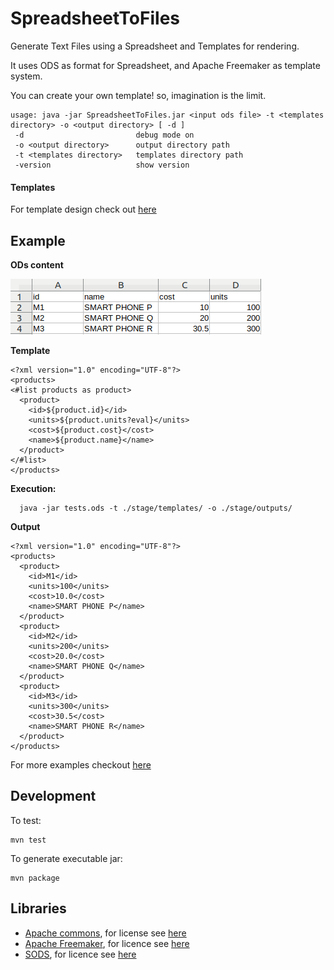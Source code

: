 # SpreadsheetToFiles
Generate Text Files using a Spreadsheet and Templates for rendering.

It uses ODS as format for Spreadsheet, and Apache Freemaker as template system.

You can create your own template! so, imagination is the limit.

```
usage: java -jar SpreadsheetToFiles.jar <input ods file> -t <templates directory> -o <output directory> [ -d ]
 -d                         debug mode on
 -o <output directory>      output directory path
 -t <templates directory>   templates directory path
 -version                   show version
```

#### Templates
For template design check out [here](https://freemarker.apache.org/docs/dgui.html)	


## Example

**ODs content**

![ODs content](./stage/ods_content.png "ODs file example")

**Template**

```
<?xml version="1.0" encoding="UTF-8"?>
<products>
<#list products as product>
  <product>
    <id>${product.id}</id>
    <units>${product.units?eval}</units>
    <cost>${product.cost}</cost>
    <name>${product.name}</name>
  </product>
</#list>
</products>
```

**Execution:**
```
  java -jar tests.ods -t ./stage/templates/ -o ./stage/outputs/
```

**Output**

```
<?xml version="1.0" encoding="UTF-8"?>
<products>
  <product>
    <id>M1</id>
    <units>100</units>
    <cost>10.0</cost>
    <name>SMART PHONE P</name>
  </product>
  <product>
    <id>M2</id>
    <units>200</units>
    <cost>20.0</cost>
    <name>SMART PHONE Q</name>
  </product>
  <product>
    <id>M3</id>
    <units>300</units>
    <cost>30.5</cost>
    <name>SMART PHONE R</name>
  </product>
</products>
```

For more examples checkout [here](./stage/)

## Development
To test:

```
mvn test
```

To generate executable jar:

```
mvn package
```

## Libraries
- [Apache commons](http://commons.apache.org/), for license see [here](http://www.apache.org/licenses/)
- [Apache Freemaker](https://freemarker.apache.org/), for licence see [here](https://freemarker.apache.org/docs/app_license.html)
- [SODS](https://github.com/miachm/SODS), for licence see [here](https://github.com/miachm/SODS/blob/master/LICENSE)
